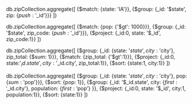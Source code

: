 db.zipCollection.aggregate([
	{$match: {state: 'IA'}},
	{$group: {_id: '$state', zip: {$push: '$_id'}}}
])

db.zipCollection.aggregate([
	{$match: {pop: {'$gt': 1000}}},
	{$group: {_id: '$state', zip_code: {$push: '$_id'}}},
	{$project: {_id:0, state: '$_id', zip_code:1}}
])


db.zipCollection.aggregate([
	{$group: {_id: {state: '$state', city: '$city'}, zip_total: {$sum: 1}}},
	{$match: {zip_total: {'$gt':1}}},
	{$project: {_id:0, state:'$_id.state', city:'$_id.city', zip_total:1}},
	{$sort: {state:1, city:1}}
])


db.zipCollection.aggregate([
	{$group: {_id: {state: '$state', city: '$city'}, pop: {$sum: '$pop'}}},
	{$sort: {pop: 1}},
	{$group: {_id: '$_id.state', city: {$first: '$_id.city'}, population: {$first: '$pop'} }},
	{$project: {_id:0, state: '$_id', city:1, population:1}},
	{$sort: {state:1}}
])





